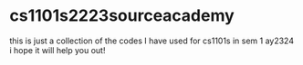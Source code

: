 # cs1101s2223sourceacademy
this is just a collection of the codes I have used for cs1101s in sem 1 ay2324
i hope it will help you out!
